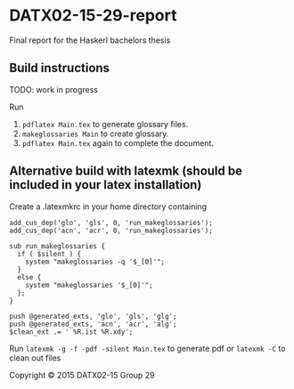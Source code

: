 # DATX02-15-29-report
Final report for the Haskerl bachelors thesis

## Build instructions
TODO: work in progress

Run

1. `pdflatex Main.tex` to generate glossary files.
2. `makeglossaries Main` to create glossary.
3. `pdflatex Main.tex` again to complete the document.

## Alternative build with latexmk (should be included in your latex installation)
Create a .latexmkrc in your home directory containing

    add_cus_dep('glo', 'gls', 0, 'run_makeglossaries');
    add_cus_dep('acn', 'acr', 0, 'run_makeglossaries');

    sub run_makeglossaries {
      if ( $silent ) {
        system "makeglossaries -q '$_[0]'";
      }
      else {
        system "makeglossaries '$_[0]'";
      };
    }

    push @generated_exts, 'glo', 'gls', 'glg';
    push @generated_exts, 'acn', 'acr', 'alg';
    $clean_ext .= ' %R.ist %R.xdy';

Run `latexmk -g -f -pdf -silent Main.tex` to generate pdf
or  `latexmk -C` to clean out files

Copyright © 2015 DATX02-15 Group 29
